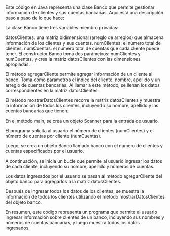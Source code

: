 # 
Este código en Java representa una clase Banco que permite gestionar información de clientes y sus cuentas bancarias. Aquí está una descripción paso a paso de lo que hace:

La clase Banco tiene tres variables miembro privadas:

datosClientes: una matriz bidimensional (arreglo de arreglos) que almacena información de los clientes y sus cuentas.
numClientes: el número total de clientes.
numCuentas: el número total de cuentas que cada cliente puede tener.
El constructor Banco toma dos parámetros: numClientes y numCuentas, y crea la matriz datosClientes con las dimensiones apropiadas.

El método agregarCliente permite agregar información de un cliente al banco. Toma como parámetros el índice del cliente, nombre, apellido y un arreglo de cuentas bancarias. Al llamar a este método, se llenan los datos correspondientes en la matriz datosClientes.

El método mostrarDatosClientes recorre la matriz datosClientes y muestra la información de todos los clientes, incluyendo su nombre, apellido y las cuentas bancarias que tienen.

En el método main, se crea un objeto Scanner para la entrada de usuario.

El programa solicita al usuario el número de clientes (numClientes) y el número de cuentas por cliente (numCuentas).

Luego, se crea un objeto Banco llamado banco con el número de clientes y cuentas especificados por el usuario.

A continuación, se inicia un bucle que permite al usuario ingresar los datos de cada cliente, incluyendo su nombre, apellido y números de cuentas.

Los datos ingresados por el usuario se pasan al método agregarCliente del objeto banco para agregarlos a la matriz datosClientes.

Después de ingresar todos los datos de los clientes, se muestra la información de todos los clientes utilizando el método mostrarDatosClientes del objeto banco.

En resumen, este código representa un programa que permite al usuario ingresar información sobre clientes de un banco, incluyendo sus nombres y números de cuentas bancarias, y luego muestra todos los datos ingresados.

